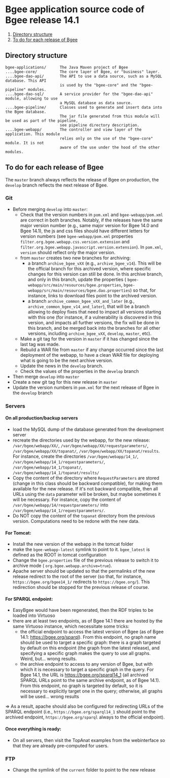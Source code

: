# Bgee application source code of Bgee release 14.1

1. [Directory structure](#directory-structure)
2. [To do for each release of Bgee](#to-do-for-each-release-of-bgee)

## Directory structure

```
bgee-applications/      The Java Maven project of Bgee
....bgee-core/          The core layer of Bgee, or "business" layer.
....bgee-dao-api/       The API to use a data source, such as a MySQL database. This API
                        is used by the "bgee-core" and the "bgee-pipeline" modules.
....bgee-dao-sql/       A service provider for the "bgee-dao-api" module, allowing to use
                        a MySQL database as data source.
....bgee-pipeline/      Classes used to generate and insert data into the Bgee database.
                        The jar file generated from this module will be used as part of the pipeline,
                        see pipeline directory description.
....bgee-webapp/        The controller and view layer of the application. This module
                        relies only on the use of the "bgee-core" module. It is not
                        aware of the use under the hood of the other modules.
```

## To do for each release of Bgee

The `master` branch always reflects the release of Bgee on production, the `develop` branch
reflects the next release of Bgee.

### Git

* Before merging `develop` into `master`:
  * Check that the version numbers in `pom.xml` and `bgee-webapp/pom.xml` are correct in both branches.
  Notably, if the releases have the same major version number (e.g., same major version for Bgee 14.0
  and Bgee 14.1), the js and css files should have different letters for version numbers (see
  `bgee-webapp/pom.xml` properties `filter.org.bgee.webapp.css.version.extension` and
  `filter.org.bgee.webapp.javascript.version.extension`). In `pom.xml`, `version` should reflect
  only the major version.
  * from `master` creates two new branches for archiving:
    * a branch `archive_bgee_vXX` (e.g., `archive_bgee_v14`). This will be the official branch
    for this archived version, where specific changes for this version can still be done.
    In this archive branch, and only in this branch, update the properties (
    `bgee-webapp/src/main/resources/bgee.properties`,
    `bgee-webapp/src/main/resources/bgee.dao.properties`) so that, for instance,
    links to download files point to the archived version.
    * a branch `archive_common_bgee_vXX_and_later` (e.g., `archive_common_bgee_v14_and_later`),
    that will be a branch allowing to deploy fixes that need to impact all versions starting
    with this one (for instance, if a vulnerability is discovered in this version, and impacts
    all further versions, the fix will be done in this branch, and be merged back into the branches
    for all other versions, including `archive_bgee_vXX`, `develop`, `master`, etc).
  * Make a git tag for the version in `master` if it has changed since the last tag was made.
  * Rebuild a WAR file from `master` if any change occurred since the last deployment of the webapp,
  to have a clean WAR file for deploying what is going to be the next archive version.
  * Update the news in the `develop` branch.
  * Check the values of the properties in the `develop` branch
* Then merge `develop` into `master`
* Create a new git tag for this new release in `master`
* Update the version numbers in `pom.xml` for the next release of Bgee in the `develop` branch

### Servers

#### On all production/backup servers

* load the MySQL dump of the database generated from the development server
* recreate the directories used by the webapp, for the new release: `/var/bgee/webapp/XX/`,
`/var/bgee/webapp/XX/requestparameters/`,
`/var/bgee/webapp/XX/topanat/`, `/var/bgee/webapp/XX/topanat/results`. For instance, create the directories
`/var/bgee/webapp/14_1/`, `/var/bgee/webapp/14_1/requestparameters/`,
`/var/bgee/webapp/14_1/topanat/`, `/var/bgee/webapp/14_1/topanat/results/`
* Copy the content of the directory where `RequestParameters` are stored (change in this class should be
backward compatible), for making them available for the new release. If it's not backward compatible,
then all URLs using the `data` parameter will be broken, but maybe sometimes it will be necessary.
For instance, copy the content of `/var/bgee/webapp/14/requestparameters/` into
`/var/bgee/webapp/14_1/requestparameters/`.
* Do NOT copy the content of the `topanat` directory from the previous version. Computations need to be redone
with the new data.

#### For Tomcat:

* Install the new version of the webapp in the tomcat folder
* make the `bgee-webapp-latest` symlink to point to it. `bgee_latest` is defined as the ROOT in tomcat configuration
* Change the `bgee.properties` file of the previous release to switch it to archive mode (
`org.bgee.webapp.archive=true`).
* Apache server should be updated so that the permalinks of the new release redirect to the root of the server
(so that, for instance, `https://bgee.org/bgee14_1/` redirects to `https://bgee.org/`). This redirection
should be stopped for the previous release of course.

#### For SPARQL endpoint:
* EasyBgee would have been regenerated, then the RDF triples to be loaded into Virtuoso
* there are at least two endpoints, as of Bgee 14.1 there are hosted by the same Virtuoso instance,
which necessitate some tricks:
  * the official endpoint to access the latest version of Bgee (as of Bgee 14.1: https://bgee.org/sparql).
  From this endpoint, no graph name should be used to target a specific graph: there is a graph
  targeted by default on this endpoint (the graph from the latest release), and specifying
  a specific graph makes the query to use all graphs. Weird, but... wrong results.
  * the archive endpoint to access to any version of Bgee, but with which it is necessary to target
  a specific graph in the query. For Bgee 14.1, the URL is https://bgee.org/sparql14_1
  (all archived SPARQL URLs point to the same archive endpoint, as of Bgee 14.1).
  From this endpoint, no graph is targeted by default, so it is necessary to explicitly target one
  in the query; otherwise, all graphs will be used... wrong results

=> As a result, apache should also be configured for redirecting URLs of the SPARQL endpoint
(i.e., `https://bgee.org/sparql14_1` should point to the archived endpoint,
`https://bgee.org/sparql` always to the official endpoint).

#### Once everything is ready:

* On all servers, then visit the TopAnat examples from the webinterface so that they are already
pre-computed for users.

### FTP

* Change the symlink of the `current` folder to point to the new release